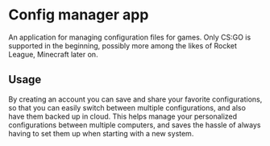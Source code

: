 # Config manager app

An application for managing configuration files for games. Only CS:GO is supported in the beginning, possibly more among the likes of Rocket League, Minecraft later on.

## Usage

By creating an account you can save and share your favorite configurations, so that you can easily switch between multiple configurations, and also have them backed up in cloud. This helps manage your personalized configurations between multiple computers, and saves the hassle of always having to set them up when starting with a new system.
